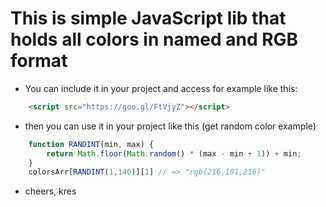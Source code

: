 # This is simple JavaScript lib that holds all colors in named and RGB format

* You can include it in your project and access for example like this:

```html
    <script src="https://goo.gl/FtVjyZ"></script>
```

* then you can use it in your project like this (get random color example)

```javascript
    function RANDINT(min, max) {
        return Math.floor(Math.random() * (max - min + 1)) + min;
    }
    colorsArr[RANDINT(1,140)][1] // => "rgb(216,191,216)"
```


- cheers, kres